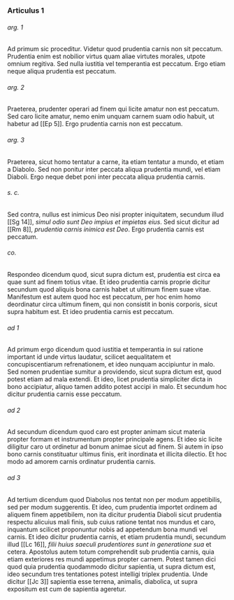 ### Articulus 1

###### arg. 1
Ad primum sic proceditur. Videtur quod prudentia carnis non sit peccatum. Prudentia enim est nobilior virtus quam aliae virtutes morales, utpote omnium regitiva. Sed nulla iustitia vel temperantia est peccatum. Ergo etiam neque aliqua prudentia est peccatum.

###### arg. 2
Praeterea, prudenter operari ad finem qui licite amatur non est peccatum. Sed caro licite amatur, nemo enim unquam carnem suam odio habuit, ut habetur ad [[Ep 5]]. Ergo prudentia carnis non est peccatum.

###### arg. 3
Praeterea, sicut homo tentatur a carne, ita etiam tentatur a mundo, et etiam a Diabolo. Sed non ponitur inter peccata aliqua prudentia mundi, vel etiam Diaboli. Ergo neque debet poni inter peccata aliqua prudentia carnis.

###### s. c.
Sed contra, nullus est inimicus Deo nisi propter iniquitatem, secundum illud [[Sg 14]], *simul odio sunt Deo impius et impietas eius*. Sed sicut dicitur ad [[Rm 8]], *prudentia carnis inimica est Deo*. Ergo prudentia carnis est peccatum.

###### co.
Respondeo dicendum quod, sicut supra dictum est, prudentia est circa ea quae sunt ad finem totius vitae. Et ideo prudentia carnis proprie dicitur secundum quod aliquis bona carnis habet ut ultimum finem suae vitae. Manifestum est autem quod hoc est peccatum, per hoc enim homo deordinatur circa ultimum finem, qui non consistit in bonis corporis, sicut supra habitum est. Et ideo prudentia carnis est peccatum.

###### ad 1
Ad primum ergo dicendum quod iustitia et temperantia in sui ratione important id unde virtus laudatur, scilicet aequalitatem et concupiscentiarum refrenationem, et ideo nunquam accipiuntur in malo. Sed nomen prudentiae sumitur a providendo, sicut supra dictum est, quod potest etiam ad mala extendi. Et ideo, licet prudentia simpliciter dicta in bono accipiatur, aliquo tamen addito potest accipi in malo. Et secundum hoc dicitur prudentia carnis esse peccatum.

###### ad 2
Ad secundum dicendum quod caro est propter animam sicut materia propter formam et instrumentum propter principale agens. Et ideo sic licite diligitur caro ut ordinetur ad bonum animae sicut ad finem. Si autem in ipso bono carnis constituatur ultimus finis, erit inordinata et illicita dilectio. Et hoc modo ad amorem carnis ordinatur prudentia carnis.

###### ad 3
Ad tertium dicendum quod Diabolus nos tentat non per modum appetibilis, sed per modum suggerentis. Et ideo, cum prudentia importet ordinem ad aliquem finem appetibilem, non ita dicitur prudentia Diaboli sicut prudentia respectu alicuius mali finis, sub cuius ratione tentat nos mundus et caro, inquantum scilicet proponuntur nobis ad appetendum bona mundi vel carnis. Et ideo dicitur prudentia carnis, et etiam prudentia mundi, secundum illud [[Lc 16]], *filii huius saeculi prudentiores sunt in generatione sua* et cetera. Apostolus autem totum comprehendit sub prudentia carnis, quia etiam exteriores res mundi appetimus propter carnem. Potest tamen dici quod quia prudentia quodammodo dicitur sapientia, ut supra dictum est, ideo secundum tres tentationes potest intelligi triplex prudentia. Unde dicitur [[Jc 3]] sapientia esse terrena, animalis, diabolica, ut supra expositum est cum de sapientia ageretur.

